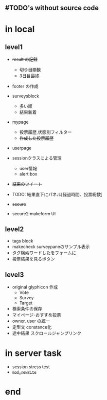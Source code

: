 #TODO's without source code
---


# in local
## level1
* ~~result の記録~~
    * ~~切り目票数~~
    * ~~3日目最終~~
* footer の作成
* surveysblock
    * 多い順
    * 結果新着
* mypage
    * 投票履歴,状態別フィルター
    * ~~作成した投票履歴~~
* userpage
* sessionクラスによる管理
    * user情報
    * alert box

* ~~結果のツイート~~
* TODO: 結果直下にパネル[経過時間、投票総数]

* ~~secure~~
* ~~secure2 makeform UI~~

## level2
* tags block
* makecheck surveypaneのサンプル表示
* タグ検索ワードしたをフォームに
* 投票結果を見るボタン

## level3
* original glyphicon 作成
    * Vote
    * Survey
    * Target
* 検索条件の保存
* マイページ-おすすめ投票
* owner, user の統一
* 定型文 constance化
* 途中結果 スクロールジャンプリンク

# in server task
* session stress test
* ~~`mod_rewrite`~~

# end

